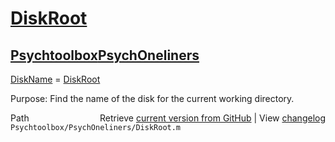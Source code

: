 # [DiskRoot](DiskRoot)
## [Psychtoolbox](Psychtoolbox)[PsychOneliners](PsychOneliners)

[DiskName](DiskName) = [DiskRoot](DiskRoot)  
  
Purpose:  Find the name of the disk for the current working directory.  




<div class="code_header" style="text-align:right;">
  <span style="float:left;">Path&nbsp;&nbsp;</span> <span class="counter">Retrieve <a href=
  "https://raw.github.com/Psychtoolbox-3/Psychtoolbox-3/beta/Psychtoolbox/PsychOneliners/DiskRoot.m">current version from GitHub</a> | View <a href=
  "https://github.com/Psychtoolbox-3/Psychtoolbox-3/commits/beta/Psychtoolbox/PsychOneliners/DiskRoot.m">changelog</a></span>
</div>
<div class="code">
  <code>Psychtoolbox/PsychOneliners/DiskRoot.m</code>
</div>

